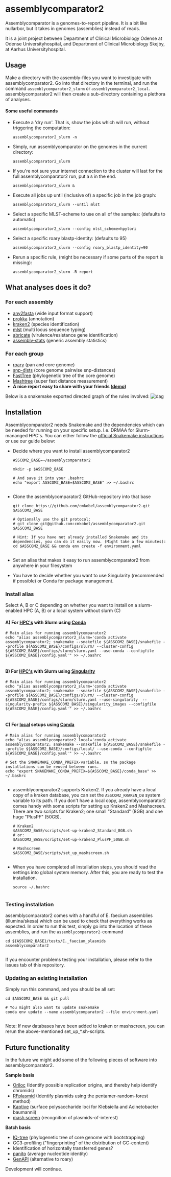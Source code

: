 # assemblycomparator2

Assemblycomparator is a genomes-to-report pipeline. It is a bit like nullarbor, but it takes in genomes (assemblies) instead of reads. 

It is a joint project between Department of Clinical Microbiology Odense at Odense Universityhospital, and Department of Clinical Microbiology Skejby, at Aarhus Universityhospital.

## Usage
Make a directory with the assembly-files you want to investigate with assemblycomparator2. 
Go into that directory in the terminal, and run the command `assemblycomparator2_slurm` or `assemblycomparator2_local`. 
assemblycomparator2 will then create a sub-directory containing a plethora of analyses. 

#### Some useful commands
  - Execute a 'dry run'. That is, show the jobs which will run, without triggering the computation:
    
    `assemblycomparator2_slurm -n`
    
  - Simply, run assemblycomparator on the genomes in the current directory:

    `assemblycomparator2_slurm`
    
  - If you're not sure your internet connection to the cluster will last for the full assemblycomparator2 run, put a `&` in the end.
  
    `assemblycomparator2_slurm &`
    
  - Execute all jobs up until (inclusive of) a specific job in the job graph:
    
    `assemblycomparator2_slurm --until mlst`
    
  - Select a specific MLST-scheme to use on all of the samples: (defaults to automatic)
    
    `assemblycomparator2_slurm --config mlst_scheme=hpylori`
    
  - Select a specific roary blastp-identity: (defaults to 95)

    `assemblycomparator2_slurm --config roary_blastp_identity=90`
    
  - Rerun a specific rule, (might be necessary if some parts of the report is missing):

    `assemblycomparator2_slurm -R report`
    
    





## What analyses does it do?

### For each assembly
  - [any2fasta](https://github.com/tseemann/any2fasta) (wide input format support)
  - [prokka](https://github.com/tseemann/prokka) (annotation)
  - [kraken2](https://ccb.jhu.edu/software/kraken2/) (species identification)
  - [mlst](https://github.com/tseemann/mlst) (multi locus sequence typing)
  - [abricate](https://github.com/tseemann/abricate) (virulence/resistance gene identification)
  - [assembly-stats](https://github.com/sanger-pathogens/assembly-stats) (generic assembly statistics)


### For each group
  - [roary](https://sanger-pathogens.github.io/Roary/) (pan and core genome)
  - [snp-dists](https://github.com/tseemann/snp-dists) (core genome pairwise snp-distances)
  - [FastTree](http://www.microbesonline.org/fasttree/) (phylogenetic tree of the core genome)
  - [Mashtree](https://github.com/lskatz/mashtree) (super fast distance measurement)
  - **A nice report easy to share with your friends ([demo](https://github.com/cmkobel/assemblycomparator2/raw/master/tests/E._faecium/report_E._faecium.html.zip))**


Below is a snakemake exported directed graph of the rules involved:
![dag](https://user-images.githubusercontent.com/5913696/123612417-cd402780-d802-11eb-81e8-617356fb62cf.png)






## Installation

Assemblycomparator2 needs Snakemake and the dependencies which can be needed for running on your specific setup. I.e. DRMAA for Slurm-mananged HPC's.
You can either follow the [official Snakemake instructions](https://snakemake.readthedocs.io/en/stable/getting_started/installation.html) or use our guide below:
* Decide where you want to install assemblycomparator2
   ``` 
   ASSCOM2_BASE=~/assemblycomparator2
   
   mkdir -p $ASSCOM2_BASE
    
   # And save it into your .bashrc
   echo "export ASSCOM2_BASE=$ASSCOM2_BASE" >> ~/.bashrc 
    
   ```
 * Clone the assemblycomparator2 GitHub-repository into that base
   ```
   git clone https://github.com/cmkobel/assemblycomparator2.git $ASSCOM2_BASE
   
   # Optionally use the git protocol:
   # git clone git@github.com:cmkobel/assemblycomparator2.git $ASSCOM2_BASE
   
   # Hint: If you have not already installed Snakemake and its dependencies, you can do it easily now. (Might take a few minutes):
   cd $ASSCOM2_BASE && conda env create -f environment.yaml 
    
   ```
   
 * Set an alias that makes it easy to run assemblycomparator2 from anywhere in your filesystem
 * You have to decide whether you want to use Singularity (recommended if possible) or Conda for package management.

   
### Install alias 
Select A, B or C depending on whether you want to install on a slurm-enabled HPC (A, B) or a local system without slurm (C)
#### A) For <ins>HPC's</ins> with Slurm using <ins>Conda</ins>
   ```
   # Main alias for running assemblycomparator2
   echo "alias assemblycomparator2_slurm='conda activate assemblycomparator2; snakemake --snakefile ${ASSCOM2_BASE}/snakefile --profile ${ASSCOM2_BASE}/configs/slurm/ --cluster-config ${ASSCOM2_BASE}/configs/slurm/slurm.yaml --use-conda --configfile ${ASSCOM2_BASE}/config.yaml'" >> ~/.bashrc
    
   ```
   
#### B) For <ins>HPC's</ins> with Slurm using <ins>Singularity</ins>
   ```
   # Main alias for running assemblycomparator2
   echo "alias assemblycomparator2_slurm='conda activate assemblycomparator2; snakemake --snakefile ${ASSCOM2_BASE}/snakefile --profile ${ASSCOM2_BASE}/configs/slurm/ --cluster-config ${ASSCOM2_BASE}/configs/slurm/slurm.yaml --use-singularity  --singularity-prefix ${ASSCOM2_BASE}/singularity_images --configfile ${ASSCOM2_BASE}/config.yaml'" >> ~/.bashrc
    
   ```
   
#### C) For <ins>local</ins> setups using <ins>Conda</ins>
   ```
   # Main alias for running assemblycomparator2
   echo "alias assemblycomparator2_local='conda activate assemblycomparator2; snakemake --snakefile ${ASSCOM2_BASE}/snakefile --profile ${ASSCOM2_BASE}/configs/local/ --use-conda --configfile ${ASSCOM2_BASE}/config.yaml'" >> ~/.bashrc
   
   # Set the SNAKEMAKE_CONDA_PREFIX-variable, so the package installations can be reused between runs.
   echo "export SNAKEMAKE_CONDA_PREFIX=${ASSCOM2_BASE}/conda_base" >> ~/.bashrc 
    
   ```
   
   
 * assemblycomparator2 supports Kraken2. If you already have a local copy of a kraken database, you can set the `ASSCOM2_KRAKEN_DB` system variable to its path. If you don't have a local copy, assemblycomparator2 comes handy with some scripts for setting up Kraken2 and Mashscreen. There are two scripts for Kraken2; one small "Standard" (8GB) and one huge "PlusPF" (50GB).
   ```
   # Kraken2
   $ASSCOM2_BASE/scripts/set-up-kraken2_Standard_8GB.sh
   # or:
   $ASSCOM2_BASE/scripts/set-up-kraken2_PlusPF_50GB.sh
   
   # Mashscreen
   $ASSCOM2_BASE/scripts/set_up_mashscreen.sh
    
   ```
 * When you have completed all installation steps, you should read the settings into global system memory. After this, you are ready to test the installation.
   ```
   source ~/.bashrc
    
   ```
   
### Testing installation

assemblycomparator2 comes with a handful of E. faecium assemblies (illumina/skesa) which can be used to check that everything works as expected. In order to run this test, simply go into the location of these assemblies, and run the `assemblycomparator2`-command
   ```
   cd ${ASSCOM2_BASE}/tests/E._faecium_plasmids
   assemblycomparator2
    
   ```

If you encounter problems testing your installation, please refer to the issues tab of this repository.

   
   
### Updating an existing installation

Simply run this command, and you should be all set:
```
cd $ASSCOM2_BASE && git pull

# You might also want to update snakemake
conda env update --name assemblycomparator2 --file environment.yaml
 
```
Note: If new databases have been added to kraken or mashscreen, you can rerun the above-mentioned set_up_*.sh-scripts.




## Future functionality 

In the future we might add some of the following pieces of software into assemblycomparator2.

**Sample basis**

  - [Oriloc](http://pbil.univ-lyon1.fr/software/Oriloc/oriloc.html) (Identify possible replication origins, and thereby help identify chromids)
  - [RFplasmid](https://github.com/aldertzomer/RFPlasmid) (Identify plasmids using the pentamer-random-forest method)
  - [Kaptive](https://github.com/katholt/Kaptive) (surface polysaccharide loci for Klebsiella and Acinetobacter baumannii) 
  - [mash screen](https://mash.readthedocs.io/en/latest/tutorials.html) (recognition of plasmids-of-interest)


**Batch basis**

  - [IQ-tree](http://www.iqtree.org/) (phylogenetic tree of core genome with bootstrapping)
  - GC3-profiling ("fingerprinting" of the distribution of GC-content)
  - Identification of horizontally transferred genes?
  - [panito](https://github.com/sanger-pathogens/panito) (average nucleotide identity)
  - [GenAPI](https://github.com/MigleSur/GenAPI) (alternative to roary)


  
Development will continue. 
  

